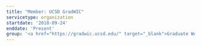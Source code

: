```yaml
---
title: "Member: UCSD GradWIC"
servicetype: organization
startdate: '2018-09-24'
enddate: 'Present'
group: '<a href="https://gradwic.ucsd.edu/" target="_blank">Graduate Women in Computing (GradWIC)</a>, <a href="https://ucsd.edu/" target="_blank">University of California San Diego</a>'
---
```

